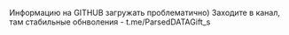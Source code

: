 Информацию на GITHUB загружать проблематично)
Заходите в канал, там стабильные обнволения - t.me/ParsedDATAGift_s
